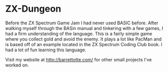 # ZX-Dungeon
Before the ZX Spectrum Game Jam I had never used BASIC before. 
After walking myself through the BASin manual and tinkering with a few games, 
I had a firm understanding of the language. 
This is a fairly simple game where you collect gold and avoid the enemy. 
It plays a lot like PacMan and is based off of an example located in the ZX Spectrum Coding Club book. 
I had a lot of fun learning this language.

Visit my website at http://barrettotte.com/ for other small projects I've worked on.
